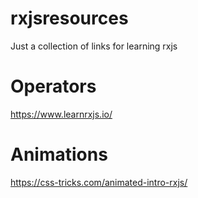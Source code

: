 # rxjsresources
Just a collection of links for learning rxjs


# Operators
https://www.learnrxjs.io/

# Animations
https://css-tricks.com/animated-intro-rxjs/
